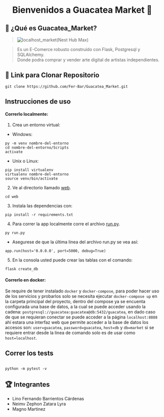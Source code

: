 <h1 align="center">Bienvenidos a Guacatea Market 🛒</h1>

## 🥑 ¿Qué es Guacatea_Market?
> ![localhost_market(Nest Hub Max)](https://user-images.githubusercontent.com/90936639/180116263-f5d650ac-8853-405b-99e6-572d1f1f0863.png)

 > Es un E-Comerce robusto construído con Flask, Postgresql y SQLAlchemy.<br>
 > Donde podra comprar y vender arte digital de artistas independientes.

## 📂 Link para Clonar Repositorio
```
git clone https://github.com/Fer-Bar/Guacatea_Market.git
```

## Instrucciones de uso
#### Correrlo localmente:
1. Crea un entorno virtual:
- Windows:
```
py -m venv nombre-del-entorno
cd nombre-del-entorno/Scripts
activate
```
- Unix o Linux:
```
pip install virtualenv
virtualenv nombre-del-entorno
source venv/bin/activate
```
2. Ve al directorio llamado [web](web).
```
cd web
```
3. Instala las dependencias con:
```
pip install -r requirements.txt
```
4. Para correr la app localmente corre el archivo [run.py](web/run.py).
```
py run.py
```
- Asegurese de que la última linea del archivo run.py se vea así:
```
app.run(host='0.0.0.0', port=5000, debug=True)
```
5. En la consola usted puede crear las tablas con el comando:
```
flask create_db
```

#### Correrlo en docker:
Se require de tener instalado `docker` y `docker-compose`, para poder hacer uso de los servicios y probarlos solo se necesita ejecutar `docker-compose up` en la carpeta principal del proyecto, dentro del compose ya se encuenta configurada una base de datos, a la cual se puede acceder usando la cadena: `postgresql://guacatea:guacatea@db:5432/guacatea`, en dado caso de que se requieran conectar se puede acceder a la página `localhost:8888` ahí estara una interfaz web que permite acceder a la base de datos los accesos son: `user=guacatea`, `password=guacatea`, `host=db` y `db=market` si se requiere entrar desde la linea de comando solo es de usar como `host=localhost`.

## Correr los tests
```

python -m pytest -v

```

## 🏆 Integrantes
- Lino Fernando Barrientos Cárdenas
- Neimv Zephon Zatara Lyra
- Magno Martinez
